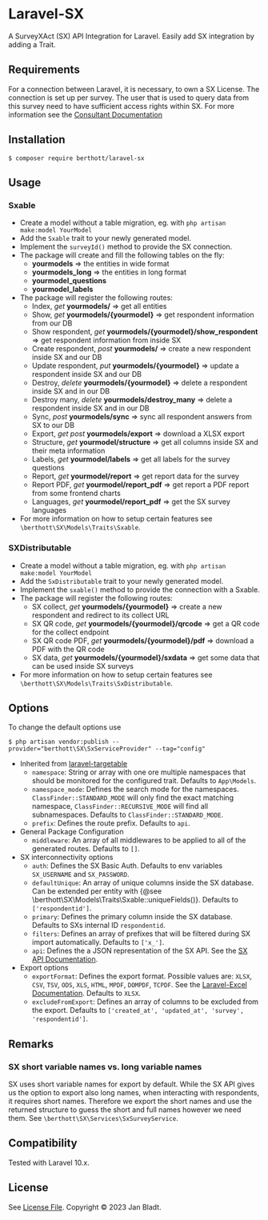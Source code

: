 # Laravel-SX

A SurveyXAct (SX) API Integration for Laravel. 
Easily add SX integration by adding a Trait.

## Requirements

For a connection between Laravel, it is necessary, to own a SX License. The connection is set up per survey. The user that is used to query data from this survey need to have sufficient access rights within SX. For more information see the [Consultant Documentation](//TODO)

## Installation

```
$ composer require berthott/laravel-sx
```

## Usage

### Sxable

* Create a model without a table migration, eg. with `php artisan make:model YourModel`
* Add the `Sxable` trait to your newly generated model.
* Implement the `surveyId()` method to provide the SX connection.
* The package will create and fill the following tables on the fly:
  * **yourmodels** => the entities in wide format
  * **yourmodels_long** => the entities in long format
  * **yourmodel_questions**
  * **yourmodel_labels**
* The package will register the following routes:
  * Index, *get*     **yourmodels/** => get all entities
  * Show, *get*     **yourmodels/{yourmodel}** => get respondent information from our DB
  * Show respondent, *get*     **yourmodels/{yourmodel}/show_respondent** => get respondent information from inside SX
  * Create respondent, *post*    **yourmodels/** => create a new respondent inside SX and our DB
  * Update respondent, *put*    **yourmodels/{yourmodel}** => update a respondent inside SX and our DB
  * Destroy, *delete*  **yourmodels/{yourmodel}** => delete a respondent inside SX and in our DB
  * Destroy many, *delete*  **yourmodels/destroy_many** => delete a respondent inside SX and in our DB
  * Sync, *post*    **yourmodels/sync** => sync all respondent answers from SX to our DB
  * Export, *get* *post*    **yourmodels/export** => download a XLSX export
  * Structure, *get*  **yourmodel/structure** => get all columns inside SX and their meta information
  * Labels, *get*  **yourmodel/labels** => get all labels for the survey questions
  * Report, *get*  **yourmodel/report** => get report data for the survey
  * Report PDF, *get*  **yourmodel/report_pdf** => get report a PDF report from some frontend charts
  * Languages, *get*  **yourmodel/report_pdf** => get the SX survey languages
* For more information on how to setup certain features see `\berthott\SX\Models\Traits\Sxable`.

### SXDistributable

* Create a model without a table migration, eg. with `php artisan make:model YourModel`
* Add the `SxDistributable` trait to your newly generated model.
* Implement the `sxable()` method to provide the connection with a Sxable.
* The package will register the following routes:
  * SX collect, *get*     **yourmodels/{yourmodel}** => create a new respondent and redirect to its collect URL
  * SX QR code, *get*     **yourmodels/{yourmodel}/qrcode** => get a QR code for the collect endpoint
  * SX QR code PDF, *get*     **yourmodels/{yourmodel}/pdf** => download a PDF with the QR code
  * SX data, *get*     **yourmodels/{yourmodel}/sxdata** => get some data that can be used inside SX surveys
* For more information on how to setup certain features see `\berthott\SX\Models\Traits\SxDistributable`.

## Options

To change the default options use
```
$ php artisan vendor:publish --provider="berthott\SX\SxServiceProvider" --tag="config"
```
* Inherited from [laravel-targetable](https://docs.syspons-dev.com/laravel-targetable)
  * `namespace`: String or array with one ore multiple namespaces that should be monitored for the configured trait. Defaults to `App\Models`.
  * `namespace_mode`: Defines the search mode for the namespaces. `ClassFinder::STANDARD_MODE` will only find the exact matching namespace, `ClassFinder::RECURSIVE_MODE` will find all subnamespaces. Defaults to `ClassFinder::STANDARD_MODE`.
  * `prefix`: Defines the route prefix. Defaults to `api`.
* General Package Configuration
  * `middleware`: An array of all middlewares to be applied to all of the generated routes. Defaults to `[]`.
* SX interconnectivity options
  * `auth`: Defines the SX Basic Auth. Defaults to env variables `SX_USERNAME` and `SX_PASSWORD`.
  * `defaultUnique`: An array of unique columns inside the SX database. Can be extended per entity with {@see \berthott\SX\Models\Traits\Sxable::uniqueFields()}. Defaults to `['respondentid']`.
  * `primary`: Defines the primary column inside the SX database. Defaults to SXs internal ID `respondentid`.
  * `filters`: Defines an array of prefixes that will be filtered during SX import automatically. Defaults to `['x_']`.
  * `api`: Defines the a JSON representation of the SX API. See the [SX API Documentation](https://documenter.getpostman.com/view/1760772/S1a33ni6).
* Export options
  * `exportFormat`: Defines the export format. Possible values are: `XLSX`, `CSV`, `TSV`, `ODS`, `XLS`, `HTML`, `MPDF`, `DOMPDF`, `TCPDF`. See the [Laravel-Excel Documentation](https://docs.laravel-excel.com/3.1/exports/export-formats.html). Defaults to `XLSX`.
  * `excludeFromExport`: Defines an array of columns to be excluded from the export. Defaults to  `['created_at', 'updated_at', 'survey', 'respondentid']`.

## Remarks

### SX short variable names vs. long variable names

SX uses short variable names for export by default. While the SX API gives us the option to export also long names, when interacting with respondents, it requires short names. Therefore we export the short names and use the returned structure to guess the short and full names however we need them. See `\berthott\SX\Services\SxSurveyService`.

## Compatibility

Tested with Laravel 10.x.

## License

See [License File](license.md). Copyright © 2023 Jan Bladt.